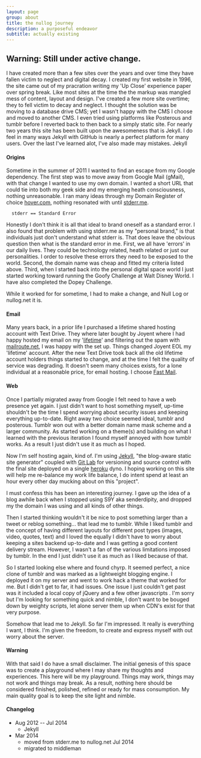 ```yaml
---
layout: page
group: about
title: the nullog journey
description: a purposeful endeavor
subtitle: actually existing
---
```

## __Warning:__ Still under active change.

I have created more than a few sites over the years and over time they have fallen victim to neglect and digital decay. I created my first website in 1996, the site came out of my pracration writing my 'Up Close' experience paper over spring break. Like most sites at the time the the markup was mangled mess of content, layout and design. I've created a few more site overtime; they to fell victim to decay and neglect. I thought the solution was be moving to a database drive CMS; yet I wasn't happy with the CMS I choose and moved to another CMS. I even tried using platforms like Posterous and tumblr before I reverted back to
 then back to a simply static site. For nearly two years this site has been built upon the awesomeness that is Jekyll. I do feel in many ways Jekyll with GitHub is nearly a perfect platform for many users. Over the last I've learned alot, I've also made may mistakes. Jekyll


#### Origins
Sometime in the summer of 2011 I wanted to find an escape from my Google dependency. The first step was to move away from Google Mail (gMail), with that change I wanted to use my own domain. I wanted a short URL that could tie into both my geek side and my emerging heath consciousness, nothing unreasonable. I ran many ideas through my Domain Register of choice [hover.com](https://www.hover.com/), nothing resonated with until [stderr.me](http://stderr.me).

      stderr == Standard Error

Honestly I don't think it is all that ideal to brand oneself as a standard error. I also found that problem with using stderr.me as my "personal brand," is that individuals just don't understand what stderr is. That does leave the obvious question then what is the standard error in me. First, we all have 'errors' in our daily lives. They could be technology related, heath related or just our personalities. I order to resolve these errors they need to be exposed to the world. Second, the domain name was cheap and fitted my criteria listed above. Third, when I started back into the personal digital space world I just started working toward running the Goofy Challenge at Walt Disney World. I have also completed the Dopey Challenge.

While it worked for for sometime, I had to make a change, and Null Log or nullog.net it is.

#### Email
Many years back, in a prior life I purchased a lifetime shared hosting account with Text Drive. They where later bought by Joyent where I had happy hosted my email on my '[lifetime](http://discuss.joyent.com/viewtopic.php?id=33682&p=34)' and filtering out the spam with [mailroute.net](http://mailroute.net), I was happy with the set up. Things changed Joyent EOL my 'lifetime' account. After the new Text Drive took back all the old lifetime account holders things started to change, and at the time I felt the quality of service was degrading. It doesn't seem many choices exists, for a lone individual at a reasonable price, for email hosting. I choose [Fast Mail](https://www.fastmail.fm).

#### Web
Once I partially migrated away from Google I felt need to have a web presence yet again. I just didn't want to host something myself, up-time shouldn't be the time I spend worrying about security issues and keeping everything up-to-date. Right away two choice seemed ideal, tumblr and posterous. Tumblr won out with a better domain name mask scheme and a larger community. As started working on a theme(s) and building on what I learned with the previous iteration I found myself annoyed with how tumblr works. As a result I just didn't use it as much as I hoped.

Now I'm self hosting again, kind of. I'm using [Jekyll](http://jekyllrb.com/), "the blog-aware static site generator" coupled with [Git Lab](http://gitlab.com) for versioning and source control with the final site deployed on a single [heroku](http://heroku.com) dyno. I hoping working on this site will help me re-balance my work life balance, I do intent spend at least an hour every other day mucking about on this "project".

I must confess this has been an interesting journey. I gave up the idea of a blog awhile back when I stopped using S9Y aka senderdipity, and dropped my the domain I was using and all kinds of other things.

Then I started thinking wouldn't it be nice to post something larger than a tweet or reblog something... that lead me to tumblr. While I liked tumblr and the concept of having different layouts for different post types (images, video, quotes, text) and I loved the equally I didn't have to worry about keeping a sites backend up-to-date and I was getting a good content delivery stream. However, I wasn't a fan of the various limitations imposed by tumblr. In the end I just didn't use it as much as I liked because of that.

So I started looking else where and found chyrp. It seemed perfect, a nice clone of tumblr and was marked as a lightweight blogging engine. I deployed it on my server and went to work hack a theme that worked for me. But I didn't get to far, it had issues. One issue I just couldn't get past was it included a local copy of jQuery and a few other javascripts . I'm sorry but I'm looking for something quick and nimble, I don't want to be bouged down by weighty scripts, let alone server them up when CDN's exist for that very purpose.

Somehow that lead me to Jekyll. So far I'm impressed. It really is everything I want, I think. I'm given the freedom, to create and express myself with out worry about the server.

#### Warning
With that said I do have a small disclaimer. The initial genesis of this space was to create a playground where I may share my thoughts and experiences. This here will be my playground. Things may work, things may not work and things may break. As a result, nothing here should be considered finished, polished, refined or ready for mass consumption. My main quality goal is to keep the site light and nimble.

#### Changelog
* Aug 2012 -- Jul 2014
   * Jekyll
* Mar 2014
   * moved from stderr.me to nullog.net
Jul 2014
   * migrated to middleman

